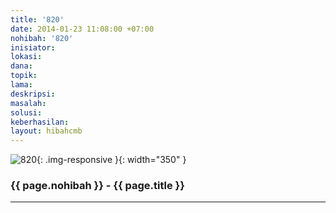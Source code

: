 ```yaml
---
title: '820'
date: 2014-01-23 11:08:00 +07:00
nohibah: '820'
inisiator:
lokasi:
dana:
topik:
lama:
deskripsi:
masalah:
solusi:
keberhasilan:
layout: hibahcmb
---
```


![820](/static/img/hibahcmb/820.png){: .img-responsive }{: width="350" }

### {{ page.nohibah }} - {{ page.title }}

---
